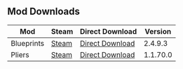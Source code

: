 ## Mod Downloads

| Mod | Steam | Direct Download | Version |
|-|-|-|-|
| Blueprints | [Steam](https://steamcommunity.com/sharedfiles/filedetails/?id=1814341183) | [Direct Download]([https://1drv.ms/u/s!Aqo_oG6cB2nygnRzNMvi-ks3D0zg?e=pN82TM]([https://1drv.ms/u/s!AqiySTkx8jS3dMRQRVTnj_nFQRg?e=dGt7bd](https://1drv.ms/u/s!AqiySTkx8jS3dMRQRVTnj_nFQRg?e=dGt7bd))) | 2.4.9.3 |
| Pliers | [Steam]([[https://steamcommunity.com/sharedfiles/filedetails/?id=1848884654]([https://steamcommunity.com/sharedfiles/filedetails/?id=2479475997](https://steamcommunity.com/sharedfiles/filedetails/?id=2479475997))]([https://steamcommunity.com/sharedfiles/filedetails/?id=2479475997](https://steamcommunity.com/sharedfiles/filedetails/?id=2479475997))) | [Direct Download]([[https://1drv.ms/u/s!Aqo_oG6cB2nygnVpmGxWyT_D8xmV?e=Qz60nb](https://1drv.ms/u/s!AqiySTkx8jS3c54a2ot0oKctht0?e=1C8RGt)](https://1drv.ms/u/s!AqiySTkx8jS3c54a2ot0oKctht0?e=1C8RGt)) | 1.1.70.0 |
